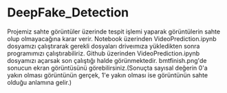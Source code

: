 # DeepFake_Detection
Projemiz sahte görüntüler üzerinde tespit işlemi yaparak görüntülerin sahte olup olmayacağına karar verir.
Notebook üzerinden VideoPrediction.ipynb dosyamızı çalıştırarak gerekli dosyaları driveımıza yükledikten sonra programımızı çalıştırabiliriz.
Github üzerinden VideoPrediction.ipynb dosyamızı açarsak son çalıştığı halde görünmektedir.
bmtfinish.png'de sonucun ekran görüntüsünü görebilirsiniz.(Sonuçta sayısal değerin 0'a yakın olması görüntünün gerçek, 1'e yakın olması ise görüntünün sahte olduğu anlamına gelir.)
